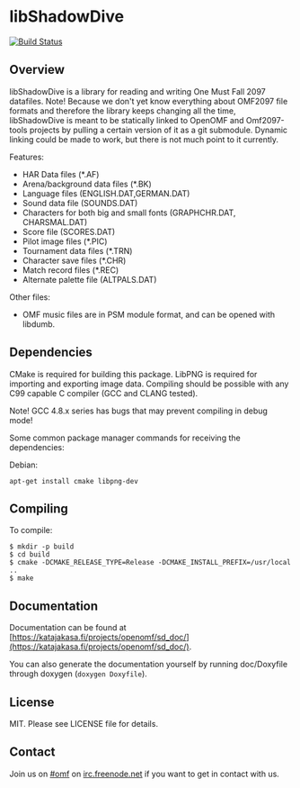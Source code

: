 libShadowDive
=============

[![Build Status](https://travis-ci.org/omf2097/libShadowDive.png?branch=master)](https://travis-ci.org/omf2097/libShadowDive)

Overview
--------
libShadowDive is a library for reading and writing One Must Fall 2097 datafiles. Note! Because we don't yet know everything about OMF2097 file formats and therefore the library keeps changing all the time, libShadowDive is meant to be statically linked to OpenOMF and Omf2097-tools projects by pulling a certain version of it as a git submodule. Dynamic linking could be made to work, but there is not much point to it currently.

Features:
* HAR Data files (*.AF)
* Arena/background data files (*.BK)
* Language files (ENGLISH.DAT,GERMAN.DAT)
* Sound data file (SOUNDS.DAT)
* Characters for both big and small fonts (GRAPHCHR.DAT, CHARSMAL.DAT)
* Score file (SCORES.DAT)
* Pilot image files (*.PIC)
* Tournament data files (*.TRN)
* Character save files (*.CHR)
* Match record files (*.REC)
* Alternate palette file (ALTPALS.DAT)

Other files:
* OMF music files are in PSM module format, and can be opened with libdumb.

Dependencies
---------------

CMake is required for building this package. LibPNG is required for importing and exporting
image data. Compiling should be possible with any C99 capable C compiler (GCC and CLANG tested).

Note! GCC 4.8.x series has bugs that may prevent compiling in debug mode!

Some common package manager commands for receiving the dependencies:

Debian:
```
apt-get install cmake libpng-dev
```

Compiling
---------

To compile:

```
$ mkdir -p build
$ cd build
$ cmake -DCMAKE_RELEASE_TYPE=Release -DCMAKE_INSTALL_PREFIX=/usr/local ..
$ make
```

Documentation
-------------

Documentation can be found at [https://katajakasa.fi/projects/openomf/sd_doc/](https://katajakasa.fi/projects/openomf/sd_doc/).

You can also generate the documentation yourself by running doc/Doxyfile through doxygen (```doxygen Doxyfile```).

License
-------
MIT. Please see LICENSE file for details.

Contact
-------
Join us on [#omf](http://webchat.freenode.net?channels=omf) on [irc.freenode.net](irc://chat.freenode.net/omf) if you want to get in contact with us.

